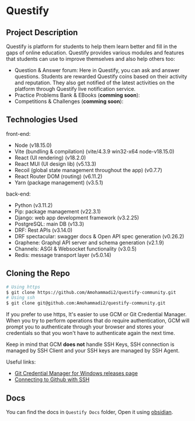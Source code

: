# Questify

## Project Description

Questify is platform for students to help them learn better and fill in the gaps of online education. Questify provides various modules and features that students can use to improve themselves and also help others too:

* Question & Answer forum: Here in Questify, you can ask and answer questions. Students are rewarded Questify coins based on their activity and reputation. They also get notified of the latest activities on the platform through Questify live notification service.
* Practice Problems Bank & EBooks (**comming soon**):
* Competitions & Challenges (**comming soon**):

## Technologies Used

front-end:
* Node (v18.15.0)
* Vite (bundling & compilation) (vite/4.3.9 win32-x64 node-v18.15.0)
* React (UI rendering) (v18.2.0)
* React MUI (UI design lib) (v5.13.3)
* Recoil (global state management throughout the app) (v0.7.7)
* React Router DOM (routing) (v6.11.2)
* Yarn (package management) (v3.5.1)

back-end:

* Python (v3.11.2)
* Pip: package management (v22.3.1)
* Django: web app development framework (v3.2.25)
* PostgreSQL: main DB (v13.3)
* DRF: Rest APIs (v3.14.0)
* DRF spectacular: swagger docs & Open API spec generation (v0.26.2)
* Graphene: Graphql API server and schema generation (v2.1.9) 
* Channels: ASGI & Websocket functionality (v3.0.5)
* Redis: message transport layer (v5.0.14)

## Cloning the Repo

```bash
# Using https
$ git clone https://github.com/Amohammadi2/questify-community.git
# Using ssh
$ git clone git@github.com:Amohammadi2/questify-community.git
```

If you prefer to use https, It's easier to use GCM or Git Credential Manager. When you try to perform operations that do require authentication, GCM will prompt you to authenticate through your browser and stores your credentials so that you won't have to authenticate again the next time.

Keep in mind that GCM **does not** handle SSH Keys, SSH connection is managed by SSH Client and your SSH keys are managed by SSH Agent.

Useful links:
* [Git Credential Manager for Windows releases page](https://github.com/microsoft/Git-Credential-Manager-for-Windows/releases)
* [Connecting to Github with SSH](https://docs.github.com/en/authentication/connecting-to-github-with-ssh)

## Docs

You can find the docs in `Questify Docs` folder, Open it using [obsidian](https://obsidian.md/).

